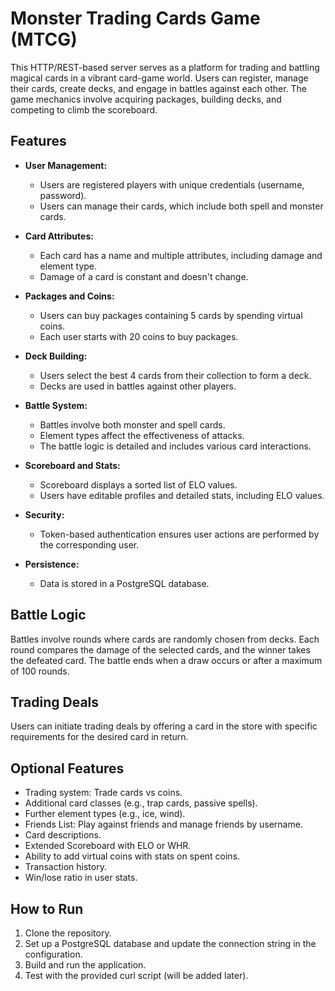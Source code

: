 # Monster Trading Cards Game (MTCG)

This HTTP/REST-based server serves as a platform for trading and battling magical cards in a vibrant card-game world. Users can register, manage their cards, create decks, and engage in battles against each other. The game mechanics involve acquiring packages, building decks, and competing to climb the scoreboard.

## Features

- **User Management:**
  - Users are registered players with unique credentials (username, password).
  - Users can manage their cards, which include both spell and monster cards.

- **Card Attributes:**
  - Each card has a name and multiple attributes, including damage and element type.
  - Damage of a card is constant and doesn't change.

- **Packages and Coins:**
  - Users can buy packages containing 5 cards by spending virtual coins.
  - Each user starts with 20 coins to buy packages.

- **Deck Building:**
  - Users select the best 4 cards from their collection to form a deck.
  - Decks are used in battles against other players.

- **Battle System:**
  - Battles involve both monster and spell cards.
  - Element types affect the effectiveness of attacks.
  - The battle logic is detailed and includes various card interactions.

- **Scoreboard and Stats:**
  - Scoreboard displays a sorted list of ELO values.
  - Users have editable profiles and detailed stats, including ELO values.

- **Security:**
  - Token-based authentication ensures user actions are performed by the corresponding user.

- **Persistence:**
  - Data is stored in a PostgreSQL database.

## Battle Logic

Battles involve rounds where cards are randomly chosen from decks. Each round compares the damage of the selected cards, and the winner takes the defeated card. The battle ends when a draw occurs or after a maximum of 100 rounds.

## Trading Deals

Users can initiate trading deals by offering a card in the store with specific requirements for the desired card in return.

## Optional Features

- Trading system: Trade cards vs coins.
- Additional card classes (e.g., trap cards, passive spells).
- Further element types (e.g., ice, wind).
- Friends List: Play against friends and manage friends by username.
- Card descriptions.
- Extended Scoreboard with ELO or WHR.
- Ability to add virtual coins with stats on spent coins.
- Transaction history.
- Win/lose ratio in user stats.

## How to Run

1. Clone the repository.
2. Set up a PostgreSQL database and update the connection string in the configuration.
3. Build and run the application.
4. Test with the provided curl script (will be added later).
